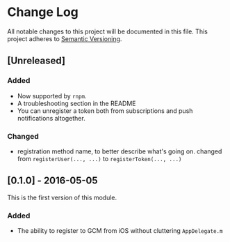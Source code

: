 # Change Log
All notable changes to this project will be documented in this file.
This project adheres to [Semantic Versioning](http://semver.org/).

## [Unreleased]
### Added
- Now supported by `rnpm`.
- A troubleshooting section in the README
- You can unregister a token both from subscriptions and push
  notifications altogether.
### Changed
- registration method name, to better describe what's going on. changed
  from `registerUser(..., ...)` to `registerToken(..., ...)`

## [0.1.0] - 2016-05-05
This is the first version of this module.
### Added
- The ability to register to GCM from iOS without cluttering
  `AppDelegate.m`
